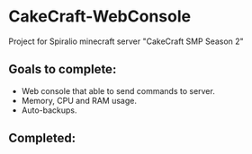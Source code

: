 # CakeCraft-WebConsole
Project for Spiralio minecraft server "CakeCraft SMP Season 2"
## Goals to complete:
- Web console that able to send commands to server.
- Memory, CPU and RAM usage.
- Auto-backups.
## Completed:
